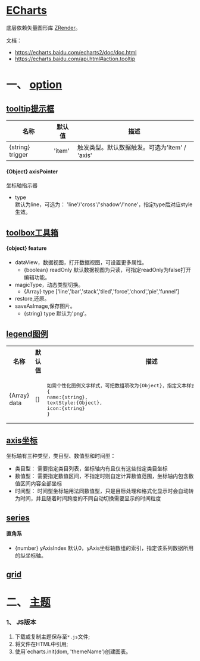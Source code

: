 # [ECharts](https://echarts.apache.org/zh/feature.html)

底层依赖矢量图形库 [ZRender](https://github.com/ecomfe/zrender)。

文档：  
* https://echarts.baidu.com/echarts2/doc/doc.html
* https://echarts.baidu.com/api.html#action.tooltip

# 一、 [option](https://echarts.baidu.com/echarts2/doc/doc.html#Option)
## [tooltip提示框](https://echarts.baidu.com/echarts2/doc/doc.html#Tooltip)

| 名称 | 默认值 | 描述 |
| --- | --- | --- |
| {string} trigger | 'item' | 触发类型。默认数据触发。可选为'item' / 'axis' |

#### {Object} axisPointer
坐标轴指示器  
* type  
  默认为line，可选为： 'line'/'cross'/'shadow'/'none'，指定type后对应style生效。  
  
## [toolbox工具箱](https://echarts.baidu.com/echarts2/doc/doc.html#Toolbox)  
#### {object} feature
* dataView，数据视图，打开数据视图，可设置更多属性。
  * {boolean} readOnly 默认数据视图为只读，可指定readOnly为false打开编辑功能。
* magicType，动态类型切换。
  * {Array} type \['line','bar','stack','tiled','force','chord','pie','funnel']
* restore,还原。
* saveAsImage,保存图片。
  * {string} type 默认为'png'。
  
## [legend图例](https://echarts.baidu.com/echarts2/doc/doc.html#Legend)

<table>
  <tr>
    <th> 名称 </th>
    <th> 默认值 </th>
    <th> 描述 </th>
  </tr>
  <tr>
    <td> {Array} data </td>
    <td> [] </td>
    <td><pre>
如需个性化图例文字样式，可把数组项改为{Object}，指定文本样式和个性化图例icon，格式为
{
name:{string},
textStyle:{Object},
icon:{string}
}</pre></td>
  </tr>
</table>

## [axis坐标](https://echarts.baidu.com/echarts2/doc/doc.html#Yaxis)
坐标轴有三种类型，类目型、数值型和时间型：  
* 类目型： 需要指定类目列表，坐标轴内有且仅有这些指定类目坐标
* 数值型： 需要指定数值区间，不指定时则自定计算数值范围，坐标轴内包含数值区间内容全部坐标
* 时间型： 时间型坐标轴用法同数值型，只是目标处理和格式化显示时会自动转为时间，并且随着时间跨度的不同自动切换需要显示的时间粒度

## [series](https://echarts.baidu.com/echarts2/doc/doc.html#Series)
#### 直角系
* {number} yAxisIndex 默认0，yAxis坐标轴数组的索引，指定该系列数据所用的纵坐标轴。

## [grid](https://echarts.baidu.com/echarts2/doc/doc.html#Grid)

# 二、 [主题](https://echarts.baidu.com/theme-builder/)
### 1、 JS版本

1. 下载或复制主题保存至`*.js`文件;
2. 将文件在HTML中引用;
3. 使用`echarts.init(dom, 'themeName')创建图表。

